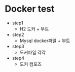 # Docker test

- step1
    - H2 도커 + 부트
- step2
    - Mysql docker파일 + 부트
- step3
    - 도커파일 각각
- step4
    - 도커 컴포즈

